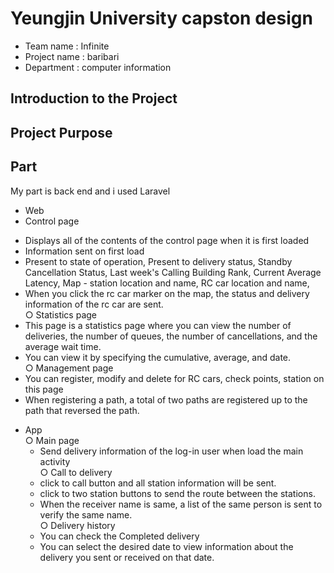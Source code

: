 # Yeungjin University capston design
* Team name : Infinite
* Project name : baribari
* Department : computer information
 
## Introduction to the Project

## Project Purpose
 
## Part
My part is back end and i used Laravel  
* Web  
 * Control page  
  - Displays all of the contents of the control page when it is first loaded  
  - Information sent on first load  
  - Present to state of operation, Present to delivery status, Standby Cancellation Status, Last week's Calling Building Rank, Current Average Latency, Map - station location and name, RC car location and name,   
  - When you click the rc car marker on the map, the status and delivery information of the rc car are sent.  
 ○ Statistics page  
  - This page is a statistics page where you can view the number of deliveries, the number of queues, the number of cancellations, and the average wait time.  
  - You can view it by specifying the cumulative, average, and date.  
 ○ Management page  
  - You can register, modify and delete for RC cars, check points, station on this page  
  - When registering a path, a total of two paths are registered up to the path that reversed the path.  

* App   
 ○ Main page  
  - Send delivery information of the log-in user when load the main activity  
 ○ Call to delivery  
  - click to call button and all station information will be sent.  
  - click to two station buttons to send the route between the stations.  
  - When the receiver name is same, a list of the same person is sent to verify the same name.  
 ○ Delivery history  
  - You can check the Completed delivery  
  - You can select the desired date to view information about the delivery you sent or received on that date.  
